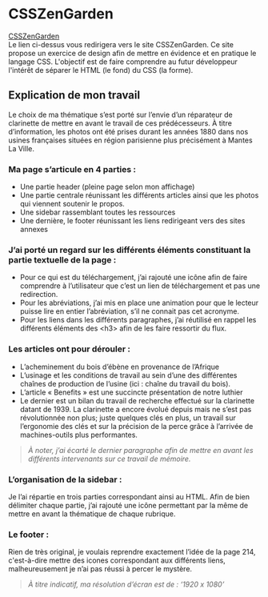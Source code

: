# CSSZenGarden
[CSSZenGarden](https://www.csszengarden.com/tr/francais/)  
Le lien ci-dessus vous redirigera vers le site CSSZenGarden. Ce site propose un exercice de design afin de mettre en évidence et en pratique le langage CSS.
L'objectif est de faire comprendre au futur développeur l'intérêt de séparer le HTML (le fond) du CSS (la forme).

## Explication de mon travail
Le choix de ma thématique s’est porté sur l’envie d’un réparateur de clarinette de mettre en avant le travail de ces prédécesseurs.
À titre d’information, les photos ont été prises durant les années 1880 dans nos usines françaises situées en région parisienne plus précisément à Mantes La Ville.

### Ma page s’articule en 4 parties :
*	Une partie header (pleine page selon mon affichage)
*	Une partie centrale réunissant les différents articles ainsi que les photos qui viennent soutenir le propos.
*	Une sidebar rassemblant toutes les ressources
*	Une dernière, le footer réunissant les liens redirigeant vers des sites annexes  


### J’ai porté un regard sur les différents éléments constituant la partie textuelle de la page :
*	Pour ce qui est du téléchargement, j’ai rajouté une icône afin de faire comprendre à l’utilisateur que c’est un lien de téléchargement et pas une redirection.
*	Pour les abréviations, j’ai mis en place une animation pour que le lecteur puisse lire en entier l’abréviation, s’il ne connait pas cet acronyme.
* Pour les liens dans les différents paragraphes, j’ai réutilisé en rappel les différents éléments des \<h3> afin de les faire ressortir du flux.    

### Les articles ont pour dérouler :
*	L’acheminement du bois d’ébène en provenance de l’Afrique
*	L’usinage et les conditions de travail au sein d’une des différentes chaînes de production de l’usine (ici : chaîne du travail du bois).
*	L’article « Benefits » est une succincte présentation de notre luthier
*	Le dernier est un bilan du travail de recherche effectué sur la clarinette datant de 1939. La clarinette a encore évolué depuis mais ne s’est pas révolutionnée non plus;
 juste quelques clés en plus, un travail sur l’ergonomie des clés et sur la précision de la perce grâce à l’arrivée de machines-outils plus performantes.
>*À noter, j’ai écarté le dernier paragraphe afin de mettre en avant les différents intervenants sur ce travail de mémoire.*  

### L’organisation de la sidebar :  
Je l’ai répartie en trois parties correspondant ainsi au HTML. Afin de bien délimiter chaque partie,
 j’ai rajouté une icône permettant par la même de mettre en avant la thématique de chaque rubrique.

### Le footer :   
Rien de très original, je voulais reprendre exactement l’idée de la page 214, c'est-à-dire mettre des icones correspondant aux différents liens,
 malheureusement je n’ai pas réussi à percer le mystère.  

>*À titre indicatif, ma résolution d’écran est de : ‘1920 x 1080’*

